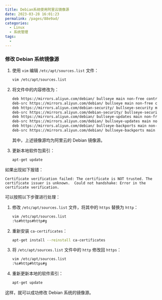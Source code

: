 ```yaml
---
title: Debian系统使用阿里云镜像源
date: 2023-03-28 16:01:23
permalink: /pages/88e9ad/
categories:
  - Linux
  - 系统管理
tags:
  - 
---
```

### 修改 Debian 系统镜像源

1. 使用 `vim` 编辑 `/etc/apt/sources.list` 文件：

   ```bash
   vim /etc/apt/sources.list
   ```

2. 将文件中的内容修改为：

   ```bash
   deb https://mirrors.aliyun.com/debian/ bullseye main non-free contrib
   deb-src https://mirrors.aliyun.com/debian/ bullseye main non-free contrib
   deb https://mirrors.aliyun.com/debian-security/ bullseye-security main
   deb-src https://mirrors.aliyun.com/debian-security/ bullseye-security main
   deb https://mirrors.aliyun.com/debian/ bullseye-updates main non-free contrib
   deb-src https://mirrors.aliyun.com/debian/ bullseye-updates main non-free contrib
   deb https://mirrors.aliyun.com/debian/ bullseye-backports main non-free contrib
   deb-src https://mirrors.aliyun.com/debian/ bullseye-backports main non-free contrib
   ```

   其中，上述镜像源均为阿里云的 Debian 镜像源。

3. 更新本地软件包索引：

   ```bash
   apt-get update
   ```

如果出现如下报错：

```
Certificate verification failed: The certificate is NOT trusted. The certificate issuer is unknown.  Could not handshake: Error in the certificate verification.
```

可以按照以下步骤进行处理：

1. 修改 `/etc/apt/sources.list` 文件，将其中的 `https` 替换为 `http`：

   ```bash
   vim /etc/apt/sources.list
   :%s#https#http#g
   ```

2. 重新安装 `ca-certificates`：

   ```bash
   apt-get install --reinstall ca-certificates
   ```

3. 将 `/etc/apt/sources.list` 文件中的 `http` 修改回 `https`：

   ```bash
   vim /etc/apt/sources.list
   :%s#http#https#g
   ```

4. 重新更新本地的软件索引：

   ```bash
   apt-get update
   ```

这样，就可以成功修改 Debian 系统的镜像源。